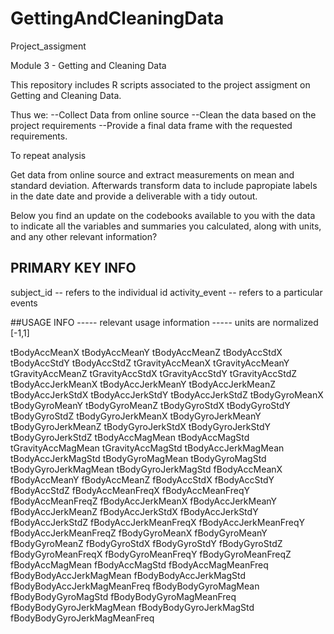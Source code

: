 # GettingAndCleaningData
Project_assigment

Module 3 - Getting and Cleaning Data


This repository includes R scripts associated to the project assigment on Getting and Cleaning Data.

Thus we: 
--Collect Data from online source
--Clean the data based on the project requirements
--Provide a final data frame with the requested requirements.

To repeat analysis
 
 Get data from online source
 and extract measurements on mean and standard deviation. 
 Afterwards transform data to include papropiate labels in the date date and provide a deliverable with a tidy outout.
 
Below you find an update on the codebooks available to you with the data to indicate all the variables and summaries you calculated, along with units, and any other relevant information? 
 
## PRIMARY KEY INFO
 subject_id  -- refers to the individual id
 activity_event  --  refers to a particular events
 
##USAGE INFO 
----- relevant usage information
----- units are normalized [-1,1]

 tBodyAccMeanX 
 tBodyAccMeanY 
 tBodyAccMeanZ 
 tBodyAccStdX 
 tBodyAccStdY 
 tBodyAccStdZ 
 tGravityAccMeanX 
 tGravityAccMeanY 
 tGravityAccMeanZ 
 tGravityAccStdX 
 tGravityAccStdY 
 tGravityAccStdZ 
 tBodyAccJerkMeanX 
 tBodyAccJerkMeanY 
 tBodyAccJerkMeanZ 
 tBodyAccJerkStdX 
 tBodyAccJerkStdY 
 tBodyAccJerkStdZ 
 tBodyGyroMeanX 
 tBodyGyroMeanY 
 tBodyGyroMeanZ 
 tBodyGyroStdX 
 tBodyGyroStdY 
 tBodyGyroStdZ 
 tBodyGyroJerkMeanX 
 tBodyGyroJerkMeanY 
 tBodyGyroJerkMeanZ 
 tBodyGyroJerkStdX 
 tBodyGyroJerkStdY 
 tBodyGyroJerkStdZ 
 tBodyAccMagMean 
 tBodyAccMagStd 
 tGravityAccMagMean 
 tGravityAccMagStd 
 tBodyAccJerkMagMean 
 tBodyAccJerkMagStd 
 tBodyGyroMagMean 
 tBodyGyroMagStd 
 tBodyGyroJerkMagMean 
 tBodyGyroJerkMagStd 
 fBodyAccMeanX 
 fBodyAccMeanY 
 fBodyAccMeanZ 
 fBodyAccStdX 
 fBodyAccStdY 
 fBodyAccStdZ 
 fBodyAccMeanFreqX 
 fBodyAccMeanFreqY 
 fBodyAccMeanFreqZ 
 fBodyAccJerkMeanX 
 fBodyAccJerkMeanY 
 fBodyAccJerkMeanZ 
 fBodyAccJerkStdX 
 fBodyAccJerkStdY 
 fBodyAccJerkStdZ 
 fBodyAccJerkMeanFreqX 
 fBodyAccJerkMeanFreqY 
 fBodyAccJerkMeanFreqZ 
 fBodyGyroMeanX 
 fBodyGyroMeanY 
 fBodyGyroMeanZ 
 fBodyGyroStdX 
 fBodyGyroStdY 
 fBodyGyroStdZ 
 fBodyGyroMeanFreqX 
 fBodyGyroMeanFreqY 
 fBodyGyroMeanFreqZ 
 fBodyAccMagMean 
 fBodyAccMagStd 
 fBodyAccMagMeanFreq 
 fBodyBodyAccJerkMagMean 
 fBodyBodyAccJerkMagStd 
 fBodyBodyAccJerkMagMeanFreq 
 fBodyBodyGyroMagMean 
 fBodyBodyGyroMagStd 
 fBodyBodyGyroMagMeanFreq 
 fBodyBodyGyroJerkMagMean 
 fBodyBodyGyroJerkMagStd 
 fBodyBodyGyroJerkMagMeanFreq